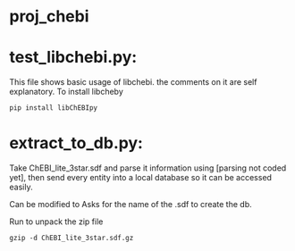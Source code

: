 # proj_chebi

# test_libchebi.py:
This file shows basic usage of libchebi. the comments on it are self explanatory.
To install libcheby
```
pip install libChEBIpy
```

# extract_to_db.py:
Take ChEBI_lite_3star.sdf and parse it information using [parsing not coded yet], then send every entity into a local database so it can be accessed easily.

Can be modified to Asks for the name of the .sdf to create the db.

Run to unpack the zip file
```
gzip -d ChEBI_lite_3star.sdf.gz
```
